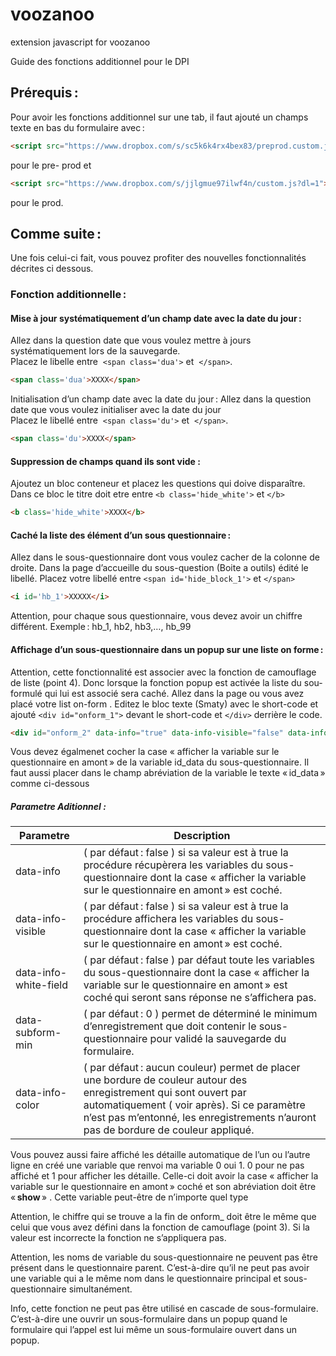 # voozanoo
extension javascript for voozanoo

Guide des fonctions additionnel pour le DPI 
 
## Prérequis :  
Pour avoir les fonctions additionnel sur une tab, il faut ajouté un champs texte en bas du formulaire avec : 
 ```html
 <script src="https://www.dropbox.com/s/sc5k6k4rx4bex83/preprod.custom.js?dl=1"></script> 
  ```
pour le pre- prod et 
 ```html
<script src="https://www.dropbox.com/s/jjlgmue97ilwf4n/custom.js?dl=1"></script> 
 ```
pour le prod. 
 
## Comme suite :  
Une fois celui-ci fait, vous pouvez profiter des nouvelles fonctionnalités décrites ci dessous.  
 
### Fonction additionnelle : 
#### Mise à jour systématiquement d’un champ date avec la date du jour : 
Allez dans la question date que vous voulez mettre à jours systématiquement lors de la sauvegarde.  
Placez le libelle entre  `<span class='dua'>` et  `</span>`. 
 
 ```html
<span class='dua'>XXXX</span> 
 ```
 
Initialisation d’un champ date avec la date du jour : 
Allez dans la question date que vous voulez initialiser avec la date du jour   
Placez le libellé entre  `<span class='du'>` et  `</span>`. 
 
```html
<span class='du'>XXXX</span> 
``` 
 
 
 
#### Suppression de champs quand ils sont vide : 
Ajoutez un bloc conteneur et placez les questions qui doive disparaître. Dans ce bloc le titre doit etre entre `<b class='hide_white'>` et `</b>` 
 
```html 
<b class='hide_white'>XXXX</b> 
```
 
 
 
#### Caché la liste des élément d’un sous questionnaire : 
Allez dans le sous-questionnaire dont vous voulez cacher de la colonne de droite. 
Dans la page d’accueille du sous-question (Boite a outils) édité le libellé. 
Placez votre libellé entre `<span id='hide_block_1'>` et `</span>`
 
 
```html
<i id='hb_1'>XXXXX</i> 
```
 
 
Attention, pour chaque sous questionnaire, vous devez avoir un chiffre différent. Exemple : hb_1, hb2, hb3,…, hb_99 
 
 
 
#### Affichage d’un sous-questionnaire dans un popup sur une liste on forme : 
Attention, cette fonctionnalité est associer avec la fonction de camouflage de liste (point 4). Donc lorsque la fonction popup est activée la liste du sou-formulé qui lui est associé sera caché. 
Allez dans la page ou vous avez placé votre list on-form . 
Editez le bloc texte (Smaty) avec le short-code  et ajouté `<div id="onform_1">` devant le short-code et `</div>` derrière le code. 

```html
<div id="onform_2" data-info="true" data-info-visible="false" data-info-white-field="false"  data-subform-min="1">{voozanoo_listing_on_form id_listing=435 tpl_filename=listing_on_form.tpl redirect_on_current_form=1}</div> 
```
 
 
 
Vous devez égalmenet cocher la case « afficher la variable sur le questionnaire en amont » de la variable id_data du sous-questionnaire. Il faut aussi placer dans le champ abréviation de la variable le texte « id_data » comme ci-dessous 
 
 
 
 
 
 
##### Parametre Aditionnel : 
Parametre | Description
------------ | -------------
data-info | ( par défaut : false ) si sa valeur est à true la procédure récupèrera les variables du sous-questionnaire dont la case « afficher la variable sur le questionnaire en amont » est coché.
data-info-visible | ( par défaut : false ) si sa valeur est à true la procédure affichera les variables du sous-questionnaire dont la case « afficher la variable sur le questionnaire en amont » est coché.
data-info-white-field | ( par défaut : false ) par défaut toute les variables du sous-questionnaire dont la case « afficher la variable sur le questionnaire en amont » est coché qui seront sans réponse ne s’affichera pas.
data-subform-min | ( par défaut : 0 ) permet de déterminé le minimum d’enregistrement que doit contenir le sous-questionnaire pour validé la sauvegarde du formulaire.
data-info-color | ( par défaut : aucun couleur) permet de placer une bordure de couleur autour des enregistrement qui sont ouvert par automatiquement ( voir après). Si ce paramètre n’est pas m’entonné, les enregistrements n’auront pas de bordure de couleur appliqué. 
 
Vous pouvez aussi faire affiché les détaille automatique de l’un ou l’autre ligne en créé une variable que renvoi ma variable 0 oui 1. 0 pour ne pas affiché et 1 pour afficher les détaille. Celle-ci doit avoir la case « afficher la variable sur le questionnaire en amont » coché et son abréviation doit être « **show** » . Cette variable peut-être de n’importe quel type 
 
 
 
Attention, le chiffre  qui se trouve a la fin de onform_ doit être le même que celui que vous avez défini dans la fonction  de camouflage  (point 3). Si la valeur est incorrecte la fonction ne s’appliquera pas. 
 
Attention, les noms de variable du sous-questionnaire ne peuvent pas être présent dans le questionnaire parent. C’est-à-dire qu’il ne peut pas avoir une variable qui a le même nom dans le questionnaire principal et sous-questionnaire simultanément. 
  
 
 Info, cette fonction ne peut pas être utilisé en cascade de sous-formulaire. C’est-à-dire une ouvrir un sous-formulaire dans un popup quand le formulaire qui l’appel est lui même un sous-formulaire ouvert dans un popup. 
 
